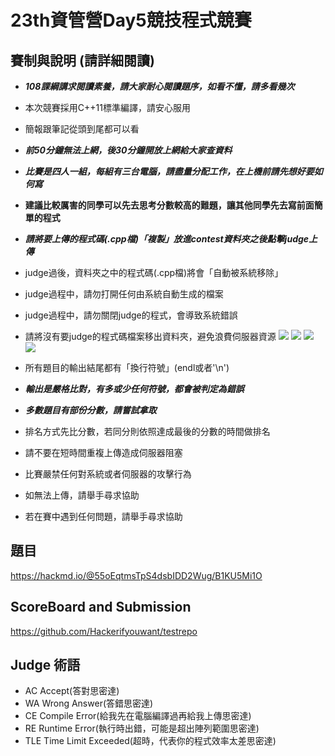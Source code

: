 # 23th資管營Day5競技程式競賽


## 賽制與說明 (**請詳細閱讀**)
* ***108課綱講求閱讀素養，請大家耐心閱讀題序，如看不懂，請多看幾次***
* 本次競賽採用C++11標準編譯，請安心服用
* 簡報跟筆記從頭到尾都可以看
* ***前50分鐘無法上網，後30分鐘開放上網給大家查資料***
* ***比賽是四人一組，每組有三台電腦，請盡量分配工作，在上機前請先想好要如何寫***
* **建議比較厲害的同學可以先去思考分數較高的難題，讓其他同學先去寫前面簡單的程式**
* ***請將要上傳的程式碼(.cpp檔)「複製」放進contest資料夾之後點擊judge上傳*** 
* judge過後，資料夾之中的程式碼(.cpp檔)將會「自動被系統移除」
* judge過程中，請勿打開任何由系統自動生成的檔案
* judge過程中，請勿關閉judge的程式，會導致系統錯誤
* 請將沒有要judge的程式碼檔案移出資料夾，避免浪費伺服器資源
![](https://i.imgur.com/rrgOwjv.png)
![](https://i.imgur.com/FzLzpe8.png)
![](https://i.imgur.com/fpdpjL5.png)
![](https://i.imgur.com/cXO95nj.png)
* 所有題目的輸出結尾都有「換行符號」(endl或者'\n')
* ***輸出是嚴格比對，有多或少任何符號，都會被判定為錯誤***
* ***多數題目有部份分數，請嘗試拿取***
* 排名方式先比分數，若同分則依照達成最後的分數的時間做排名
* 請不要在短時間重複上傳造成伺服器阻塞
* 比賽嚴禁任何對系統或者伺服器的攻擊行為
* 如無法上傳，請舉手尋求協助

* 若在賽中遇到任何問題，請舉手尋求協助
## 題目
https://hackmd.io/@55oEqtmsTpS4dsbIDD2Wug/B1KU5Mi1O
## ScoreBoard and Submission
https://github.com/Hackerifyouwant/testrepo

## Judge 術語
* AC Accept(答對思密達)
* WA Wrong Answer(答錯思密達)
* CE Compile Error(給我先在電腦編譯過再給我上傳思密達)
* RE Runtime Error(執行時出錯，可能是超出陣列範圍思密達)
* TLE Time Limit Exceeded(超時，代表你的程式效率太差思密達)
